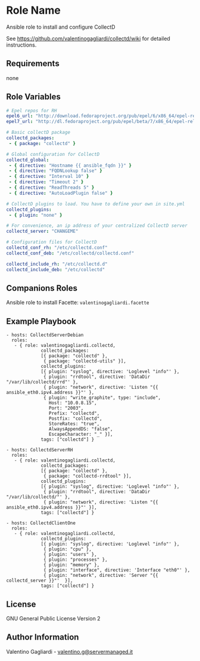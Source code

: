 Role Name
========

Ansible role to install and configure CollectD

See https://github.com/valentinogagliardi/collectd/wiki for detailed instructions.

Requirements
------------

none

Role Variables
--------------

```yaml
# Epel repos for RH
epel6_url: "http://download.fedoraproject.org/pub/epel/6/x86_64/epel-release-6-8.noarch.rpm"
epel7_url: "http://dl.fedoraproject.org/pub/epel/beta/7/x86_64/epel-release-7-0.2.noarch.rpm"

# Basic collectD package
collectd_packages:
 - { package: "collectd" }

# Global configuration for CollectD
collectd_global:
 - { directive: "Hostname {{ ansible_fqdn }}" }
 - { directive: "FQDNLookup false" }
 - { directive: "Interval 10" }
 - { directive: "Timeout 2" }
 - { directive: "ReadThreads 5" }
 - { directive: "AutoLoadPlugin false" }

# CollectD plugins to load. You have to define your own in site.yml
collectd_plugins:
 - { plugin: "none" }

# For convenience, an ip address of your centralized CollectD server
collectd_server: "CHANGEME"

# Configuration files for CollectD
collectd_conf_rh: "/etc/collectd.conf"
collectd_conf_deb: "/etc/collectd/collectd.conf"

collectd_include_rh: "/etc/collectd.d"
collectd_include_deb: "/etc/collectd"
```

Companions Roles
------------

Ansible role to install Facette: `valentinogagliardi.facette`

Example Playbook
-------------------------

    - hosts: CollectdServerDebian
      roles:
       - { role: valentinogagliardi.collectd,
                 collectd_packages:
                 [{ package: "collectd" },
                  { package: "collectd-utils" }],
                 collectd_plugins:
                 [{ plugin: "syslog", directive: 'Loglevel "info"' },
                  { plugin: "rrdtool", directive: 'DataDir "/var/lib/collectd/rrd"' },
                  { plugin: "network", directive: 'Listen "{{ ansible_eth0.ipv4.address }}"' },
                  { plugin: "write_graphite", type: "include",
                    Host: "10.0.8.15",
                    Port: "2003",
                    Prefix: "collectd",
                    Postfix: "collectd",
                    StoreRates: "true",
                    AlwaysAppendDS: "false",
                    EscapeCharacter: "_" }],
                 tags: ["collectd"] }

    - hosts: CollectdServerRH
      roles:
       - { role: valentinogagliardi.collectd,
                 collectd_packages:
                 [{ package: "collectd" },
                  { package: "collectd-rrdtool" }],
                 collectd_plugins:
                 [{ plugin: "syslog", directive: 'Loglevel "info"' },
                  { plugin: "rrdtool", directive: 'DataDir "/var/lib/collectd/"' },
                  { plugin: "network", directive: 'Listen "{{ ansible_eth0.ipv4.address }}"' }],
                 tags: ["collectd"] }

    - hosts: CollectdClientOne
      roles:
       - { role: valentinogagliardi.collectd,
                 collectd_plugins:
                 [{ plugin: "syslog", directive: 'Loglevel "info"' },
                  { plugin: "cpu" },
                  { plugin: "users" },
                  { plugin: "processes" },
                  { plugin: "memory" },
                  { plugin: "interface", directive: 'Interface "eth0"' },
                  { plugin: "network", directive: 'Server "{{ collectd_server }}"'  }],
                 tags: ["collectd"] }

License
-------

GNU General Public License Version 2

Author Information
------------------

Valentino Gagliardi - valentino.g@servermanaged.it
